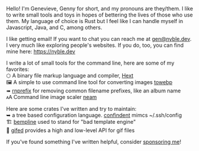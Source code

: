Hello! I'm Genevieve, Genny for short, and my pronouns are they/them. I like to write small tools and toys in hopes of bettering the lives of those who use them. My language of choice is Rust but I feel like I can handle myself in Javascript, Java, and C, among others.

I like getting email! If you want to chat you can reach me at [gen@nyble.dev](mailto:gen@nyble.dev). I very much like exploring people's websites. If you do, too, you can find mine here: <https://nyble.dev>

I write a lot of small tools for the command line, here are some of my favorites:  
⬡ A binary file markup language and compiler, [Hext][hext]  
🖼 A simple to use command line tool for converting images [towebp][towebp]  
➠ [rnprefix][rnprefix] for removing common filename prefixes, like an album name  
🗚 Command line image scaler [neam][neam]

[hext]: https://github.com/gennyble/hext
[towebp]: https://github.com/gennyble/towebp
[rnprefix]: https://github.com/gennyble/rnprefix
[neam]: https://github.com/gennyble/neam

Here are some crates I've written and try to maintain:   
➥ a tree based configuration language. [confindent][confindent] mimcs ~/.ssh/config  
🏗 [bempline][bempline] used to stand for "bad template engine"  
🎁 [gifed][gifed] provides a high and low-level API for gif files

[confindent]: https://github.com/gennyble/confindent
[bempline]:https://github.com/gennyble/bempline
[gifed]: https://github.com/gennyble/gifed

If you've found something I've written helpful, consider [sponsoring me][sponsor]!

[sponsor]: https://github.com/sponsors/gennyble
